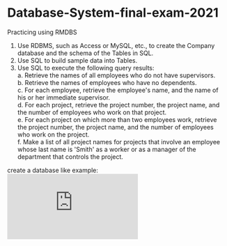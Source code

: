 # Database-System-final-exam-2021
Practicing using RMDBS
1. Use RDBMS, such as Access or MySQL, etc., to create the Company database and the schema of the Tables in SQL.
2. Use SQL to build sample data into Tables.
3. Use SQL to execute the following query results:  
  a. Retrieve the names of all employees who do not have supervisors.  
  b. Retrieve the names of employees who have no dependents.  
  c. For each employee, retrieve the employee\'s name, and the name of his or her immediate supervisor.  
  d. For each project, retrieve the project number, the project name, and the number of employees who work on that project.  
  e. For each project on which more than two employees work, retrieve the project number, the project name, and the number of employees who work on the project.  
  f. Make a list of all project names for projects that involve an employee whose last name is \'Smith\' as a worker or as a manager of the department that controls the project.  

  
create a database like example:
![database example](https://github.com/nau90535/Database-System-final-exam-2021/blob/main/database_example.pdf)
